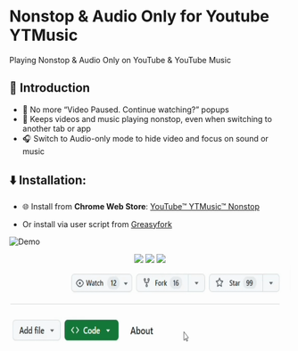 # Nonstop & Audio Only for Youtube YTMusic

Playing Nonstop & Audio Only on YouTube & YouTube Music

## 📌 Introduction

- 🚫 No more “Video Paused. Continue watching?” popups
- 🎵 Keeps videos and music playing nonstop, even when switching to another tab or app
- 🎧 Switch to Audio-only mode to hide video and focus on sound or music

## ⬇️ Installation:

- 🌐 Install from **Chrome Web Store**: [YouTube™ YTMusic™ Nonstop](https://chromewebstore.google.com/detail/youtube-ytmusic-nonstop/bobdimbkbnkabpfhdfbddjoppiohcodi)

- Or install via user script from [Greasyfork](https://greasyfork.org/vi/scripts/546130-youtube-ytmusic-nonstop)

![Demo](https://raw.githubusercontent.com/nvbangg/YouTube_YTMusic_Nonstop/main/demo/demo.png)

<div align="center">
    <a href="https://github.com/nvbangg"><img src="https://img.shields.io/github/followers/nvbangg?label=Follow%20my%20GitHub&logo=github"></a>
    <a href="https://github.com/nvbangg/YouTube_YTMusic_Nonstop"><img src="https://img.shields.io/github/stars/nvbangg/YouTube_YTMusic_Nonstop?label=Star%20this%20repo&logo=github"></a>
    <img src="https://api.visitorbadge.io/api/visitors?path=https%3A%2F%2Fgithub.com%2Fnvbangg%2FYouTube_YTMusic_Nonstop&countColor=blue&textColor=000000" height="20">
    <br>
    <img src="https://raw.githubusercontent.com/nvbangg/nvbangg/main/data/star_follow.gif" height="150">
</div>
